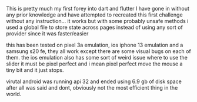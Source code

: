 This is pretty much my first forey into dart and flutter I have gone in without any prior knowledge and have attempted to recreated this first challenge without any instruction... it works but with some probably unsafe methods i used a global file to store state across pages instead of using any sort of provider since it was faster/easier

this has been tested on pixel 3a emulation, ios iphone 13 emulation and a samsung s20 fe, they all work except there are some visual bugs on each of them. the ios emulation also has some sort of weird issue where to use the slider it must be pixel perfect and i mean pixel perfect move the mouse a tiny bit and it just stops.

virutal android was running api 32 and ended using 6.9 gb of disk space after all was said and dont, obviously not the most efficient thing in the world.

